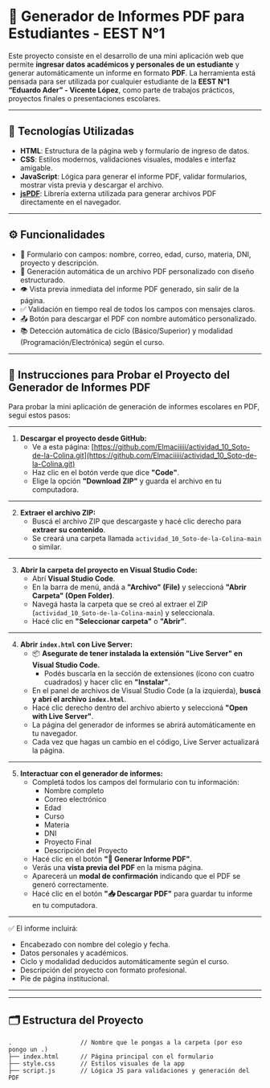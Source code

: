 # 📄 Generador de Informes PDF para Estudiantes - EEST N°1

Este proyecto consiste en el desarrollo de una mini aplicación web que permite **ingresar datos académicos y personales de un estudiante** y generar automáticamente un informe en formato **PDF**. La herramienta está pensada para ser utilizada por cualquier estudiante de la **EEST N°1 “Eduardo Ader” - Vicente López**, como parte de trabajos prácticos, proyectos finales o presentaciones escolares.

---

## 🚀 Tecnologías Utilizadas

- **HTML**: Estructura de la página web y formulario de ingreso de datos.
- **CSS**: Estilos modernos, validaciones visuales, modales e interfaz amigable.
- **JavaScript**: Lógica para generar el informe PDF, validar formularios, mostrar vista previa y descargar el archivo.
- **[jsPDF](https://github.com/parallax/jsPDF)**: Librería externa utilizada para generar archivos PDF directamente en el navegador.

---

## ⚙️ Funcionalidades

- 🧾 Formulario con campos: nombre, correo, edad, curso, materia, DNI, proyecto y descripción.
- 📑 Generación automática de un archivo PDF personalizado con diseño estructurado.
- 👁️ Vista previa inmediata del informe PDF generado, sin salir de la página.
- ✅ Validación en tiempo real de todos los campos con mensajes claros.
- 📤 Botón para descargar el PDF con nombre automático personalizado.
- 📚 Detección automática de ciclo (Básico/Superior) y modalidad (Programación/Electrónica) según el curso.

---

## 🧪 Instrucciones para Probar el Proyecto del Generador de Informes PDF

Para probar la mini aplicación de generación de informes escolares en PDF, seguí estos pasos:

---

1. **Descargar el proyecto desde GitHub:**
   * Ve a esta página: [https://github.com/Elmaciiiii/actividad_10_Soto-de-la-Colina.git](https://github.com/Elmaciiiii/actividad_10_Soto-de-la-Colina.git)
   * Haz clic en el botón verde que dice **"Code"**.
   * Elige la opción **"Download ZIP"** y guarda el archivo en tu computadora.

---

2. **Extraer el archivo ZIP:**
   * Buscá el archivo ZIP que descargaste y hacé clic derecho para **extraer su contenido**.
   * Se creará una carpeta llamada `actividad_10_Soto-de-la-Colina-main` o similar.

---

3. **Abrir la carpeta del proyecto en Visual Studio Code:**
   * Abrí **Visual Studio Code**.
   * En la barra de menú, andá a **"Archivo" (File)** y seleccioná **"Abrir Carpeta" (Open Folder)**.
   * Navegá hasta la carpeta que se creó al extraer el ZIP (`actividad_10_Soto-de-la-Colina-main`) y seleccionala.
   * Hacé clic en **"Seleccionar carpeta"** o **"Abrir"**.

---

4. **Abrir `index.html` con Live Server:**
   * 📦 **Asegurate de tener instalada la extensión "Live Server" en Visual Studio Code.**
     - Podés buscarla en la sección de extensiones (ícono con cuatro cuadrados) y hacer clic en **"Instalar"**.
   * En el panel de archivos de Visual Studio Code (a la izquierda), **buscá y abrí el archivo `index.html`**.
   * Hacé clic derecho dentro del archivo abierto y seleccioná **"Open with Live Server"**.
   * La página del generador de informes se abrirá automáticamente en tu navegador.
   * Cada vez que hagas un cambio en el código, Live Server actualizará la página.

---

5. **Interactuar con el generador de informes:**
   * Completá todos los campos del formulario con tu información:
     - Nombre completo
     - Correo electrónico
     - Edad
     - Curso
     - Materia
     - DNI
     - Proyecto Final
     - Descripción del Proyecto
   * Hacé clic en el botón **"🎯 Generar Informe PDF"**.
   * Verás una **vista previa del PDF** en la misma página.
   * Aparecerá un **modal de confirmación** indicando que el PDF se generó correctamente.
   * Hacé clic en el botón **"📥 Descargar PDF"** para guardar tu informe en tu computadora.

---

✅ El informe incluirá:
- Encabezado con nombre del colegio y fecha.
- Datos personales y académicos.
- Ciclo y modalidad deducidos automáticamente según el curso.
- Descripción del proyecto con formato profesional.
- Pie de página institucional.

---

---

## 🗂️ Estructura del Proyecto
```plaintext
.                   // Nombre que le pongas a la carpeta (por eso pongo un .)
├── index.html      // Página principal con el formulario
├── style.css       // Estilos visuales de la app
├── script.js       // Lógica JS para validaciones y generación del PDF
